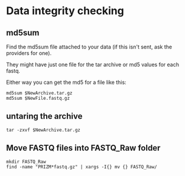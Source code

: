 # Data integrity checking

## md5sum

Find the md5sum file attached to your data (if this isn't sent, ask the providers for one).

They might have just one file for the tar archive or md5 values for each fastq.

Either way you can get the md5 for a file like this:

```
md5sum $NewArchive.tar.gz
md5sum $NewFile.fastq.gz
```

## untaring the archive

```
tar -zxvf $NewArchive.tar.gz
```

## Move FASTQ files into FASTQ_Raw folder

```
mkdir FASTQ_Raw
find -name "PRIZM*fastq.gz" | xargs -I{} mv {} FASTQ_Raw/
```
